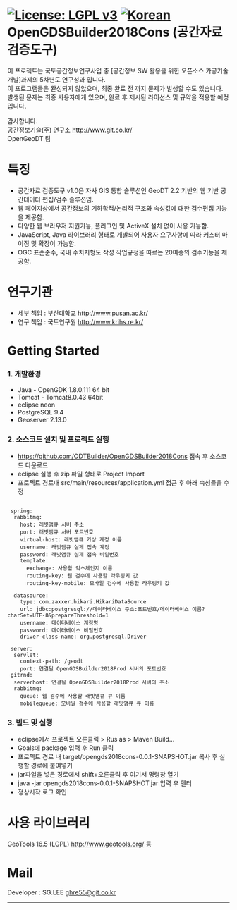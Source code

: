 [![License: LGPL v3](https://img.shields.io/badge/License-LGPL%20v3-blue.svg)](https://www.gnu.org/licenses/lgpl-3.0)
[![Korean](https://img.shields.io/badge/language-Korean-blue.svg)](#korean)
<a name="korean"></a>
OpenGDSBuilder2018Cons (공간자료 검증도구) 
=======
이 프로젝트는 국토공간정보연구사업 중 [공간정보 SW 활용을 위한 오픈소스 가공기술 개발]과제의 5차년도 연구성과 입니다.<br>
이 프로그램들은 완성되지 않았으며, 최종 완료 전 까지 문제가 발생할 수도 있습니다.<br>
발생된 문제는 최종 사용자에게 있으며, 완료 후 제시된 라이선스 및 규약을 적용할 예정입니다.<br>

감사합니다.<br>
공간정보기술(주) 연구소 <link>http://www.git.co.kr/<br>
OpenGeoDT 팀


특징
=====
- 공간자료 검증도구 v1.0은 자사 GIS 통합 솔루션인 GeoDT 2.2 기반의 웹 기반 공간데이터 편집/검수 솔루션임.
- 웹 페이지상에서 공간정보의 기하학적/논리적 구조와 속성값에 대한 검수편집 기능을 제공함.
- 다양한 웹 브라우저 지원가능, 플러그인 및 ActiveX 설치 없이 사용 가능함.
- JavaScript, Java 라이브러리 형태로 개발되어 사용자 요구사항에 따라 커스터 마이징 및 확장이 가능함.
- OGC 표준준수, 국내 수치지형도 작성 작업규정을 따르는 20여종의 검수기능을 제공함. 


연구기관
=====
- 세부 책임 : 부산대학교 <link>http://www.pusan.ac.kr/<br>
- 연구 책임 : 국토연구원 <link>http://www.krihs.re.kr/


Getting Started
=====
### 1. 개발환경 ###
- Java - OpenGDK 1.8.0.111 64 bit
- Tomcat - Tomcat8.0.43 64bit
- eclipse neon 
- PostgreSQL 9.4 
- Geoserver 2.13.0

### 2. 소스코드 설치 및 프로젝트 실행 ###
- https://github.com/ODTBuilder/OpenGDSBuilder2018Cons 접속 후 소스코드 다운로드
- eclipse 실행 후 zip 파일 형태로 Project Import
- 프로젝트 경로내 src/main/resources/application.yml 접근 후 아래 속성들을 수정
<pre><code>
 spring:
  rabbitmq:
    host: 래빗앰큐 서버 주소
    port: 래빗앰큐 서버 포트번호
    virtual-host: 래빗앰큐 가상 계정 이름
    username: 래빗앰큐 실제 접속 계정
    password: 래빗앰큐 실제 접속 비밀번호
    template:
      exchange: 사용할 익스체인지 이름
      routing-key: 웹 검수에 사용할 라우팅키 값
      routing-key-mobile: 모바일 검수에 사용할 라우팅키 값
  
  datasource:
    type: com.zaxxer.hikari.HikariDataSource
    url: jdbc:postgresql://데이터베이스 주소:포트번호/데이터베이스 이름?charSet=UTF-8&prepareThreshold=1
    username: 데이터베이스 계정명
    password: 데이터베이스 비밀번호
    driver-class-name: org.postgresql.Driver  
   
 server:
  servlet:
    context-path: /geodt
    port: 연결될 OpenGDSBuilder2018Prod 서버의 포트번호
 gitrnd:
  serverhost: 연결될 OpenGDSBuilder2018Prod 서버의 주소
  rabbitmq:
    queue: 웹 검수에 사용할 래빗앰큐 큐 이름
    mobilequeue: 모바일 검수에 사용할 래빗앰큐 큐 이름
</code></pre>
### 3. 빌드 및 실행 ###
 - eclipse에서 프로젝트 오른클릭 > Rus as > Maven Build...
 - Goals에 package 입력 후 Run 클릭
 - 프로젝트 경로 내 target/opengds2018cons-0.0.1-SNAPSHOT.jar 복사 후 실행할 경로에 붙여넣기
 - jar파일을 넣은 경로에서 shift+오른클릭 후 여기서 명령창 열기
 - java -jar opengds2018cons-0.0.1-SNAPSHOT.jar 입력 후 엔터
 - 정상시작 로그 확인

사용 라이브러리
=====
GeoTools 16.5 (LGPL) http://www.geotools.org/
등

Mail
=====
Developer : SG.LEE
ghre55@git.co.kr



-----
